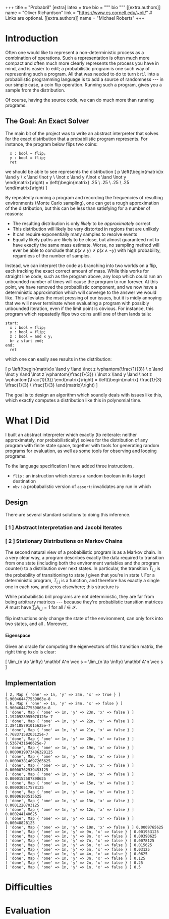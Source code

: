 +++
title = "Probabril"
[extra]
latex = true
bio = """
bio
"""
[[extra.authors]]
name = "Oliver Richardson"
link = "https://www.cs.cornell.edu/~oli/"  # Links are optional.
[[extra.authors]]
name = "Michael Roberts"
+++


# Introduction

Often one would like to represent a non-deterministic process as a combination of operations. Such a representation is often much more compact and often much more clearly represents the process you have in mind, and is easier to edit; a probabilistic program is one such way of representing such a program. All that was needed to do to turn `bril` into a probabilistic programming language is to add a source of randomness --- in our simple case, a coin flip operation. Running such a program, gives you a sample from the distribution.

Of course, having the source code, we can do much more than running programs.

## The Goal: An Exact Solver

The main bit of the project was to write an abstract interpreter that solves for the exact distribution that a probabilistic program represents. For instance, the program below flips two coins:

```
  x : bool = flip;
  y : bool = flip;
  ret
```
we should be able to see represents the distribution
\[
p \left(\begin{matrix}x \land y  \\
x \land \lnot y  \\
\lnot x \land y \\\lnot x \land \lnot y  \end{matrix}\right)
 = \left(\begin{matrix} .25 \\ .25 \\ .25 \\ .25 \end{matrix}\right)
\]

By repeatedly running a program and recording the frequencies of resulting environments (Monte Carlo sampling), one can get a rough approximation of the distribution, but this can be less than satisfying for a number of reasons:

- The resulting distribution is only _likely_ to be _approximately_ correct
- This distribution will likely be very distorted in regions that are unlikely
- It can require exponentially many samples to resolve events
- Equally likely paths are likely to be close, but almost guaranteed not to have exactly the same mass estimate. Worse, no sampling method will ever be able to conclude that $p(x \land y) \not> p(x \land \lnot y)$ with high probability, regardless of the number of samples.

Instead, we can interpret the code as branching into two worlds on a flip, each tracking the exact correct amount of mass. While this works for straight line code, such as the program above, any loop which could run an unbounded number of times will cause the program to run forever. At this point, we have removed the probabilistic component, and we now have a deterministic approximation which will converge to the answer we would like. This alleviates the msot pressing of our issues, but it is midly annoying that we will never terminate when evaluating a program with possibly unbounded iteration, even if the limit point is obvious. For instance, this program which repeatedly flips two coins until one of them lands tails:

```
start:
  x : bool = flip;
  y : bool = flip;
  z : bool = and x y;
  br z start end;
end:
  ret
```
which one can easily see results in the distribution:

\[
p \left(\begin{matrix}x \land y \land \lnot z \vphantom{\frac{1}{3}} \\
x \land \lnot y \land \lnot z \vphantom{\frac{1}{3}} \\
\lnot x \land y \land \lnot z \vphantom{\frac{1}{3}}  \end{matrix}\right)
 = \left(\begin{matrix} \frac{1}{3} \\\frac{1}{3} \\ \frac{1}{3}  \end{matrix}\right)
\]

The goal is to design an algorithm which soundly deals with issues like this, which exactly computes a distribution like this in polynomial time.

<!-- I was also hoping to implement the [the R2 paper](https://www.microsoft.com/en-us/research/project/r2-a-probabilistic-programming-system/), which more explicitly makes use of Metropolis-Hastings algorithm. -->


# What I Did
I built an abstract interpreter which exactly (to reiterate: neither approximately, nor probabilistically) solves for the distribution of any program with finite state space, together with tools for generating random programs for evaluation, as well as some tools for observing and looping programs.

To the language specification I have added three instructions,

 - `flip` : an instruction which stores a random boolean in its target destination
 - `obv` : a probabalistic version of `assert`: invalidates any run in which 

## Design
There are several standard solutions to doing this inference.

### [ 1 ]  Abstract Interpretation and Jacobi Iterates


### [ 2 ]  Stationary Distributions on Markov Chains
The second natural view of a probabilistic program is as a Markov chain. In a very clear way, a program describes exactly the data required to transition from one state (including both the environment variables and the program counter) to a distribution over next states. In particular, the transition $T_{i,j}$ is the probability of transitioning to state $j$ given that you're in state $i$. For a deterministic program, $T_{i,j}$ is a function, and therefore has exactly a single one in each row, and zeros elsewhere; this structure is

While probabilistic bril programs are not deterministic, they are far from being arbitrary matrices --- because they're probablistic transition matrices $A$ must have $\sum_{i} A_{i,j} = 1$ for all $i \in \mathcal S$.

flip instructions only change the state of the environment, can only fork into two states, and all . Moreover,


#### Eigenspace
Given an oracle for computing the eigenvectors of this transition matrix, the right thing to do is clear:

\[ \lim_{n \to \infty}  \mathbf A^n \vec s  = \lim_{n \to \infty}  \mathbf A^n \vec s \]



## Implementation

```
[ 2, Map { 'one' => 1n, 'y' => 24n, 'x' => true } ] 5.960464477539063e-8
[ 6, Map { 'one' => 1n, 'y' => 24n, 'x' => false } ] 5.960464477539063e-8
[ 'done', Map { 'one' => 1n, 'y' => 23n, 'x' => false } ] 1.1920928955078125e-7
[ 'done', Map { 'one' => 1n, 'y' => 22n, 'x' => false } ] 2.384185791015625e-7
[ 'done', Map { 'one' => 1n, 'y' => 21n, 'x' => false } ] 4.76837158203125e-7
[ 'done', Map { 'one' => 1n, 'y' => 20n, 'x' => false } ] 9.5367431640625e-7
[ 'done', Map { 'one' => 1n, 'y' => 19n, 'x' => false } ] 0.0000019073486328125
[ 'done', Map { 'one' => 1n, 'y' => 18n, 'x' => false } ] 0.000003814697265625
[ 'done', Map { 'one' => 1n, 'y' => 17n, 'x' => false } ] 0.00000762939453125
[ 'done', Map { 'one' => 1n, 'y' => 16n, 'x' => false } ] 0.0000152587890625
[ 'done', Map { 'one' => 1n, 'y' => 15n, 'x' => false } ] 0.000030517578125
[ 'done', Map { 'one' => 1n, 'y' => 14n, 'x' => false } ] 0.00006103515625
[ 'done', Map { 'one' => 1n, 'y' => 13n, 'x' => false } ] 0.0001220703125
[ 'done', Map { 'one' => 1n, 'y' => 12n, 'x' => false } ] 0.000244140625
[ 'done', Map { 'one' => 1n, 'y' => 11n, 'x' => false } ] 0.00048828125
[ 'done', Map { 'one' => 1n, 'y' => 10n, 'x' => false } ] 0.0009765625
[ 'done', Map { 'one' => 1n, 'y' => 9n, 'x' => false } ] 0.001953125
[ 'done', Map { 'one' => 1n, 'y' => 8n, 'x' => false } ] 0.00390625
[ 'done', Map { 'one' => 1n, 'y' => 7n, 'x' => false } ] 0.0078125
[ 'done', Map { 'one' => 1n, 'y' => 6n, 'x' => false } ] 0.015625
[ 'done', Map { 'one' => 1n, 'y' => 5n, 'x' => false } ] 0.03125
[ 'done', Map { 'one' => 1n, 'y' => 4n, 'x' => false } ] 0.0625
[ 'done', Map { 'one' => 1n, 'y' => 3n, 'x' => false } ] 0.125
[ 'done', Map { 'one' => 1n, 'y' => 2n, 'x' => false } ] 0.25
[ 'done', Map { 'one' => 1n, 'y' => 1n, 'x' => false } ] 0.5
```


# Difficulties


# Evaluation
